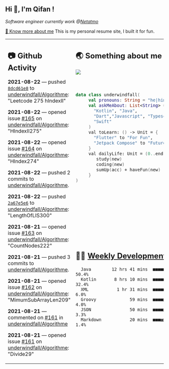 <h2> Hi 👋, I'm Qifan ! </h2>
<p><em>Software engineer currently work @<a href="https://www.netatmo.com">Netatmo</a>
</em></p><p><a href="https://qifanyang.com/resume" target="_blank"> 🔭 Know more about me</a> This is my personal resume site, I built it for fun.</p>
<table><tr><td valign="top" rowspan="2">

 ## 📷 Github Activity
 <!-- githubActivity starts -->
  **2021-08-22** — pushed [`8dcd61e8`](https://github.com/underwindfall/Algorithme/commit/8dcd61e8ba4ecee81ed2fabfecca9aacff2f5f04) to [underwindfall/Algorithme](https://api.github.com/repos/underwindfall/Algorithme): "Leetcode 275 hIndexII"

  **2021-08-22** — opened issue [#165](https://api.github.com/repos/underwindfall/Algorithme/issues/165) on [underwindfall/Algorithme](https://api.github.com/repos/underwindfall/Algorithme): "HIndexII275"

  **2021-08-22** — opened issue [#164](https://api.github.com/repos/underwindfall/Algorithme/issues/164) on [underwindfall/Algorithme](https://api.github.com/repos/underwindfall/Algorithme): "HIndex274"

  **2021-08-22** — pushed 2 commits to [underwindfall/Algorithme](https://api.github.com/repos/underwindfall/Algorithme).

  **2021-08-22** — pushed [`2a67e5e6`](https://github.com/underwindfall/Algorithme/commit/2a67e5e614d6e79360c724e8e86b4a8fee595327) to [underwindfall/Algorithme](https://api.github.com/repos/underwindfall/Algorithme): "LengthOfLIS300"

  **2021-08-21** — opened issue [#163](https://api.github.com/repos/underwindfall/Algorithme/issues/163) on [underwindfall/Algorithme](https://api.github.com/repos/underwindfall/Algorithme): "CountNodes222"

  **2021-08-21** — pushed 3 commits to [underwindfall/Algorithme](https://api.github.com/repos/underwindfall/Algorithme).

  **2021-08-21** — opened issue [#162](https://api.github.com/repos/underwindfall/Algorithme/issues/162) on [underwindfall/Algorithme](https://api.github.com/repos/underwindfall/Algorithme): "MimumSubArrayLen209"

  **2021-08-21** — commented on [#161](https://github.com/underwindfall/Algorithme/issues/161#issuecomment-903159715) in [underwindfall/Algorithme](https://api.github.com/repos/underwindfall/Algorithme)

  **2021-08-21** — opened issue [#161](https://api.github.com/repos/underwindfall/Algorithme/issues/161) on [underwindfall/Algorithme](https://api.github.com/repos/underwindfall/Algorithme): "Divide29"
 <!-- githubActivity ends -->
 </td><td valign="top">

 ## 🌏 Something about me
 <!-- profile starts -->
 <a href="https://github.com/underwindfall" width="100%">
   <img src="https://activity-graph.herokuapp.com/graph?username=underwindfall&theme=react-dark&hide_border=true&bg_color=00000000&color=BDDFFF&line=6E93B5&point=BDDFFF"/>
 </a>
 <br/>
 <br/>
 <br/>

 ```kotlin
 data class underwindfall(
      val pronouns: String = "he|him",
      val askMeAbout: List<String> = listOf(
        "Kotlin", "Java",
        "Dart","Javascript", "Typescript",
        "Swift"
      )
      val toLearn: () -> Unit = {
        "Flutter" to "For Fun",
        "Jetpack Compose" to "Future"
      }
      val dailyLife: Unit = (0..end).reduce { acc, new ->
         study(new)
         coding(new)
         sumUp(acc) + haveFun(new)
      }
 )
 ```
 <!-- profile ends -->
 </td></tr><tr><td valign="top">

 ## 🏊‍♂️ <a href="https://gist.github.com/underwindfall/377ee88ba1fabd1e93516e48ca9c61eb" target="_blank">Weekly Development Breakdown</a>
  <!-- codeTime starts -->
  ```text
    Java        12 hrs 41 mins  ■■■■■■■■■■■■■■■▥□□□□□□□□  50.4%
    Kotlin       8 hrs 10 mins  ■■■■■■■■■■■◱□□□□□□□□□□□□  32.4%
    XML           1 hr 31 mins  ■■■■■□□□□□□□□□□□□□□□□□□□   6.0%
    Groovy             59 mins  ■■■■▥□□□□□□□□□□□□□□□□□□□   4.0%
    JSON               50 mins  ■■■■◱□□□□□□□□□□□□□□□□□□□   3.3%
    Markdown           20 mins  ■■■▦□□□□□□□□□□□□□□□□□□□□   1.4%
  ```
  <!-- codeTime starts -->
  </td></tr></table>